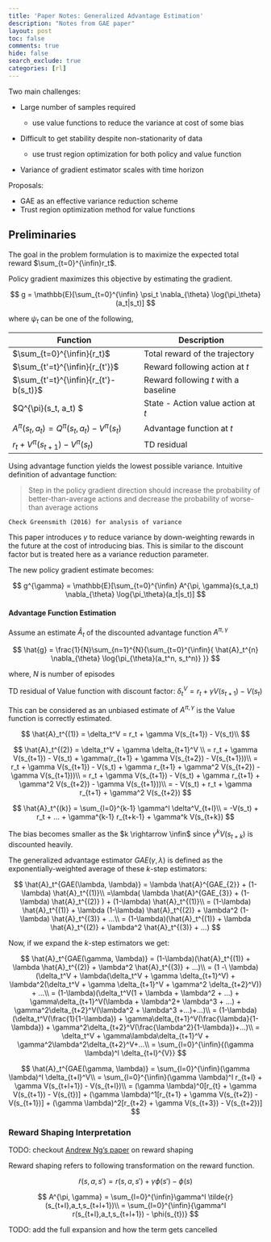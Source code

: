 ```yaml
---
title: 'Paper Notes: Generalized Advantage Estimation'
description: "Notes from GAE paper"
layout: post
toc: false
comments: true
hide: false
search_exclude: true
categories: [rl]
---
```


Two main challenges:

- Large number of samples required
  - use value functions to reduce the variance at cost of some bias
- Difficult to get stability despite non-stationarity of data
  - use trust region optimization for both policy and value function



- Variance of gradient estimator scales with time horizon

Proposals:

- GAE as an effective variance reduction scheme
- Trust region optimization method for value functions



## Preliminaries

The goal in the problem formulation is to maximize the expected total reward $\sum_{t=0}^{\infin}r_t$. 

Policy gradient maximizes this objective by estimating the gradient.

$$
g = \mathbb{E}[\sum_{t=0}^{\infin} \psi_t \nabla_{\theta} \log{\pi_\theta}(a_t|s_t)]
$$

where $\psi_t$ can be one of the following,

| Function                                               | Description                          |
| ------------------------------------------------------ | ------------------------------------ |
| $\sum_{t=0}^{\infin}{r_t}$                             | Total reward of the trajectory       |
| $\sum_{t'=t}^{\infin}{r_{t'}}$                         | Reward following action at $t$       |
| $\sum_{t'=t}^{\infin}{r_{t'}-b(s_t)}$                  | Reward following $t$ with a baseline |
| $Q^{\pi}(s_t, a_t) $                                   | State - Action value action at $t$   |
| $A^{\pi}(s_t, a_t) = Q^{\pi}(s_t, a_t) - V^{\pi}(s_t)$ | Advantage function at $t$            |
| $r_t + V^{\pi}(s_{t+1}) - V^{\pi}(s_t)$                | TD residual                          |

Using advantage function yields the lowest possible variance. Intuitive definition of advantage function: 

> Step in the policy gradient direction should increase the probability of better-than-average actions and decrease the probability of worse-than average actions

`Check Greensmith (2016) for analysis of variance ` 

This paper introduces $\gamma$ to reduce variance by down-weighting rewards in the future at the cost of introducing bias. This is similar to the discount factor but is treated here as a variance reduction parameter.

The new policy gradient estimate becomes:

$$
g^{\gamma} = \mathbb{E}[\sum_{t=0}^{\infin} A^{\pi, \gamma}(s_t,a_t) \nabla_{\theta} \log{\pi_\theta}(a_t|s_t)]
$$

#### Advantage Function Estimation

Assume an estimate $\hat{A}_t$ of the discounted advantage function $A^{\pi, \gamma}$

$$
\hat{g} = \frac{1}{N}\sum_{n=1}^{N}{\sum_{t=0}^{\infin}{ \hat{A}_t^{n} \nabla_{\theta} \log{\pi_{\theta}(a_t^n, s_t^n)} }}
$$

where, $N$ is number of episodes

TD residual of Value function with discount factor: $\delta^V_t = r_t + \gamma V(s_{t+1}) - V(s_t)$

This can be considered as an unbiased estimate of $A^{\pi, \gamma}$ is the Value function is correctly estimated.

$$
\hat{A}_t^{(1)} = \delta_t^V  = r_t + \gamma V(s_{t+1}) - V(s_t)\\
$$

$$
\hat{A}_t^{(2)} = \delta_t^V + \gamma \delta_{t+1}^V \\
= r_t + \gamma V(s_{t+1}) - V(s_t) + \gamma(r_{t+1} + \gamma V(s_{t+2}) - V(s_{t+1}))\\
= r_t + \gamma V(s_{t+1}) - V(s_t) + \gamma r_{t+1} + \gamma^2 V(s_{t+2}) - \gamma V(s_{t+1}))\\
= r_t + \gamma V(s_{t+1}) - V(s_t) + \gamma r_{t+1} + \gamma^2 V(s_{t+2}) - \gamma V(s_{t+1}))\\
= - V(s_t) + r_t + \gamma r_{t+1} + \gamma^2 V(s_{t+2})
$$


$$
\hat{A}_t^{(k)} = \sum_{l=0}^{k-1} \gamma^l \delta^V_{t+l}\\
= -V(s_t) + r_t + ... + \gamma^{k-1} r_{t+k-1} + \gamma^k V(s_{t+k})
$$

The bias becomes smaller as the $k \rightarrow \infin$ since $\gamma^k V(s_{t+k})$ is discounted heavily.

The generalized advantage estimator $GAE(\gamma, \lambda)$ is defined as the exponentially-weighted average of these $k$-step estimators:

$$
\hat{A}_t^{GAE(\lambda, \lambda)} = \lambda \hat{A}^{GAE_{2}} + (1-\lambda) \hat{A}_t^{(1)}\\
=\lambda( \lambda \hat{A}^{GAE_{3}} + (1-\lambda) \hat{A}_t^{(2)} ) + (1-\lambda) \hat{A}_t^{(1)}\\
= (1-\lambda) \hat{A}_t^{(1)} + \lambda (1-\lambda) \hat{A}_t^{(2)} + \lambda^2 (1-\lambda) \hat{A}_t^{(3)} + ...\\
= (1-\lambda)(\hat{A}_t^{(1)} + \lambda \hat{A}_t^{(2)} + \lambda^2  \hat{A}_t^{(3)} + ...)
$$

Now, if we expand the $k$-step estimators we get:

$$
\hat{A}_t^{GAE(\gamma, \lambda)} = (1-\lambda)(\hat{A}_t^{(1)} + \lambda \hat{A}_t^{(2)} + \lambda^2  \hat{A}_t^{(3)} + ...)\\
= (1 -\ \lambda)(\delta_t^V + \lambda(\delta_t^V + \gamma \delta_{t+1}^V) + \lambda^2(\delta_t^V + \gamma \delta_{t+1}^V + \gamma^2 \delta_{t+2}^V)) + ...\\
= (1-\lambda)(\delta_t^V(1 + \lambda + \lambda^2 + ...) + \gamma\delta_{t+1}^V(\lambda + \lambda^2+ \lambda^3 + ...) + \gamma^2\delta_{t+2}^V(\lambda^2 + \lambda^3 +...)+...)\\
= (1-\lambda)(\delta_t^V(\frac{1}{1-\lambda}) + \gamma\delta_{t+1}^V(\frac{\lambda}{1-\lambda}) + \gamma^2\delta_{t+2}^V(\frac{\lambda^2}{1-\lambda})+...)\\
= \delta_t^V + \gamma\lambda\delta_{t+1}^V + \gamma^2\lambda^2\delta_{t+2}^V+...\\
= \sum_{l=0}^{\infin}{(\gamma \lambda)^l \delta_{t+l}^{V}}
$$


$$
\hat{A}_t^{GAE(\gamma, \lambda)} = \sum_{l=0}^{\infin}(\gamma \lambda)^l \delta_{t+l}^V\\
= \sum_{l=0}^{\infin}(\gamma \lambda)^l r_{t+l} + \gamma V(s_{t+l+1}) - V(s_{t+l})\\
= (\gamma \lambda)^0[r_{t} + \gamma V(s_{t+1}) - V(s_{t})] + (\gamma \lambda)^1[r_{t+1} + \gamma V(s_{t+2}) - V(s_{t+1})] + (\gamma \lambda)^2[r_{t+2} + \gamma V(s_{t+3}) - V(s_{t+2})]
$$


### Reward Shaping Interpretation

TODO: checkout [Andrew Ng’s paper](https://people.eecs.berkeley.edu/~pabbeel/cs287-fa09/readings/NgHaradaRussell-shaping-ICML1999.pdf) on reward shaping

Reward shaping refers to following transformation on the reward function.

$$
\tilde{r}(s,a,s') = r(s,a,s') + \gamma \phi(s') - \phi(s)
$$

$$
A^{\pi, \gamma} = \sum_{l=0}^{\infin}\gamma^l \tilde{r}(s_{t+l},a_t,s_{t+l+1})\\
= \sum_{l=0}^{\infin}{\gamma^l r(s_{t+l},a_t,s_{t+l+1}) - \phi(s_{t})}
$$

TODO: add the full expansion and how the term gets cancelled

